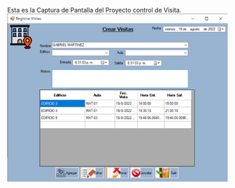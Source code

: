 Esta es la Captura de Pantalla del Proyecto control de Visita.
![Mi Captura de pantalla](CrearVisitas.png)